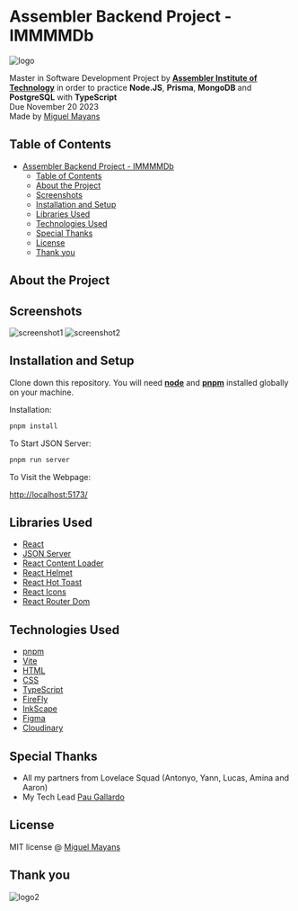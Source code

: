 # Assembler Backend Project - IMMMMDb  

![logo]("")

Master in Software Development Project by **[Assembler Institute of Technology](https://assemblerinstitute.com/)** in order to practice **Node.JS**, **Prisma**, **MongoDB** and **PostgreSQL** with **TypeScript**  
Due November 20 2023  
Made by [Miguel Mayans](https://github.com/MiguelMayans)

## Table of Contents

- [Assembler Backend Project - IMMMMDb](#assembler-backend-project---immmmdb)
  - [Table of Contents](#table-of-contents)
  - [About the Project](#about-the-project)
  - [Screenshots](#screenshots)
  - [Installation and Setup](#installation-and-setup)
  - [Libraries Used](#libraries-used)
  - [Technologies Used](#technologies-used)
  - [Special Thanks](#special-thanks)
  - [License](#license)
  - [Thank you](#thank-you)

## About the Project

## Screenshots

![screenshot1]()
![screenshot2]()

## Installation and Setup

Clone down this repository. You will need **[node](https://nodejs.org/es)** and **[pnpm](https://pnpm.io/)** installed globally on your machine.

Installation:

``````bash
pnpm install
``````

To Start JSON Server:

``````bash
pnpm run server
``````

To Visit the Webpage:

[http://localhost:5173/](http://localhost:5173/)

## Libraries Used

- [React](https://react.dev/)
- [JSON Server](https://www.npmjs.com/package/json-server)
- [React Content Loader](https://www.npmjs.com/package/react-content-loader)
- [React Helmet](https://www.npmjs.com/package/react-helmet-async)
- [React Hot Toast](https://react-hot-toast.com/)
- [React Icons](https://react-icons.github.io/react-icons/)
- [React Router Dom](https://reactrouter.com/en/main)

## Technologies Used

- [pnpm](https://pnpm.io/)
- [Vite](https://vitejs.dev/)
- [HTML](https://developer.mozilla.org/es/docs/Web/HTML)
- [CSS](https://developer.mozilla.org/es/docs/Web/CSS)
- [TypeScript](https://www.typescriptlang.org/)
- [FireFly](https://www.adobe.com/es/sensei/generative-ai/firefly.html)
- [InkScape](https://inkscape.org/)
- [Figma](https://www.figma.com/)
- [Cloudinary](https://cloudinary.com/)

## Special Thanks

- All my partners from Lovelace Squad (Antonyo, Yann, Lucas, Amina and Aaron)
- My Tech Lead [Pau Gallardo]("")

## License

MIT license @ [Miguel Mayans](https://github.com/MiguelMayans)

## Thank you

![logo2]()

